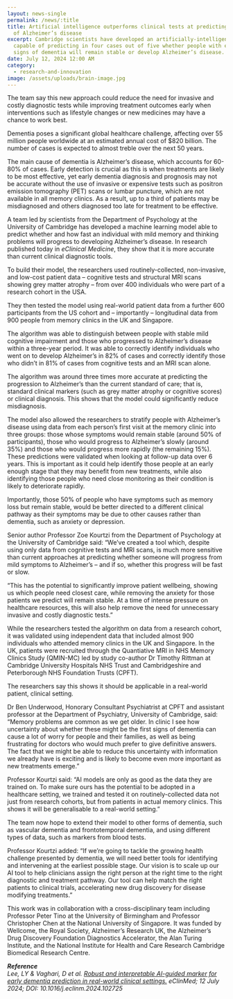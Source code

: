 ```yaml
---
layout: news-single
permalink: /news/:title
title: Artificial intelligence outperforms clinical tests at predicting progress
  of Alzheimer’s disease
excerpt: Cambridge scientists have developed an artificially-intelligent tool
  capable of predicting in four cases out of five whether people with early
  signs of dementia will remain stable or develop Alzheimer’s disease.
date: July 12, 2024 12:00 AM
category:
  - research-and-innovation
image: /assets/uploads/brain-image.jpg
---
```

The team say this new approach could reduce the need for invasive and costly diagnostic tests while improving treatment outcomes early when interventions such as lifestyle changes or new medicines may have a chance to work best.

Dementia poses a significant global healthcare challenge, affecting over 55 million people worldwide at an estimated annual cost of $820 billion. The number of cases is expected to almost treble over the next 50 years.

The main cause of dementia is Alzheimer’s disease, which accounts for 60-80% of cases. Early detection is crucial as this is when treatments are likely to be most effective, yet early dementia diagnosis and prognosis may not be accurate without the use of invasive or expensive tests such as positron emission tomography (PET) scans or lumbar puncture, which are not available in all memory clinics. As a result, up to a third of patients may be misdiagnosed and others diagnosed too late for treatment to be effective.

A team led by scientists from the Department of Psychology at the University of Cambridge has developed a machine learning model able to predict whether and how fast an individual with mild memory and thinking problems will progress to developing Alzheimer’s disease. In research published today in *eClinical Medicine*, they show that it is more accurate than current clinical diagnostic tools.

To build their model, the researchers used routinely-collected, non-invasive, and low-cost patient data – cognitive tests and structural MRI scans showing grey matter atrophy – from over 400 individuals who were part of a research cohort in the USA.

They then tested the model using real-world patient data from a further 600 participants from the US cohort and – importantly – longitudinal data from 900 people from memory clinics in the UK and Singapore.

The algorithm was able to distinguish between people with stable mild cognitive impairment and those who progressed to Alzheimer’s disease within a three-year period. It was able to correctly identify individuals who went on to develop Alzheimer’s in 82% of cases and correctly identify those who didn’t in 81% of cases from cognitive tests and an MRI scan alone.

The algorithm was around three times more accurate at predicting the progression to Alzheimer’s than the current standard of care; that is, standard clinical markers (such as grey matter atrophy or cognitive scores) or clinical diagnosis. This shows that the model could significantly reduce misdiagnosis.

The model also allowed the researchers to stratify people with Alzheimer’s disease using data from each person’s first visit at the memory clinic into three groups: those whose symptoms would remain stable (around 50% of participants), those who would progress to Alzheimer’s slowly (around 35%) and those who would progress more rapidly (the remaining 15%). These predictions were validated when looking at follow-up data over 6 years. This is important as it could help identify those people at an early enough stage that they may benefit from new treatments, while also identifying those people who need close monitoring as their condition is likely to deteriorate rapidly.

Importantly, those 50% of people who have symptoms such as memory loss but remain stable, would be better directed to a different clinical pathway as their symptoms may be due to other causes rather than dementia, such as anxiety or depression.

Senior author Professor Zoe Kourtzi from the Department of Psychology at the University of Cambridge said: “We’ve created a tool which, despite using only data from cognitive tests and MRI scans, is much more sensitive than current approaches at predicting whether someone will progress from mild symptoms to Alzheimer’s – and if so, whether this progress will be fast or slow.

“This has the potential to significantly improve patient wellbeing, showing us which people need closest care, while removing the anxiety for those patients we predict will remain stable. At a time of intense pressure on healthcare resources, this will also help remove the need for unnecessary invasive and costly diagnostic tests.”

While the researchers tested the algorithm on data from a research cohort, it was validated using independent data that included almost 900 individuals who attended memory clinics in the UK and Singapore. In the UK, patients were recruited through the Quantiative MRI in NHS Memory Clinics Study (QMIN-MC) led by study co-author Dr Timothy Rittman at Cambridge University Hospitals NHS Trust and Cambridgeshire and Peterborough NHS Foundation Trusts (CPFT).

The researchers say this shows it should be applicable in a real-world patient, clinical setting.

Dr Ben Underwood, Honorary Consultant Psychiatrist at CPFT and assistant professor at the Department of Psychiatry, University of Cambridge, said: “Memory problems are common as we get older. In clinic I see how uncertainty about whether these might be the first signs of dementia can cause a lot of worry for people and their families, as well as being frustrating for doctors who would much prefer to give definitive answers. The fact that we might be able to reduce this uncertainty with information we already have is exciting and is likely to become even more important as new treatments emerge.”

Professor Kourtzi said: “AI models are only as good as the data they are trained on. To make sure ours has the potential to be adopted in a healthcare setting, we trained and tested it on routinely-collected data not just from research cohorts, but from patients in actual memory clinics. This shows it will be generalisable to a real-world setting.”

The team now hope to extend their model to other forms of dementia, such as vascular dementia and frontotemporal dementia, and using different types of data, such as markers from blood tests.

Professor Kourtzi added: “If we’re going to tackle the growing health challenge presented by dementia, we will need better tools for identifying and intervening at the earliest possible stage. Our vision is to scale up our AI tool to help clinicians assign the right person at the right time to the right diagnostic and treatment pathway. Our tool can help match the right patients to clinical trials, accelerating new drug discovery for disease modifying treatments.”

This work was in collaboration with a cross-disciplinary team including Professor Peter Tino at the University of Birmingham and Professor Christopher Chen at the National University of Singapore. It was funded by Wellcome, the Royal Society, Alzheimer’s Research UK, the Alzheimer’s Drug Discovery Foundation Diagnostics Accelerator, the Alan Turing Institute, and the National Institute for Health and Care Research Cambridge Biomedical Research Centre.

***Reference**\
Lee, LY & Vaghari, D et al. [Robust and interpretable AI-guided marker for early dementia prediction in real-world clinical settings.](http://doi.org/10.1016/j.eclinm.2024.102725) eClinMed; 12 July 2024; DOI: 10.1016/j.eclinm.2024.102725*